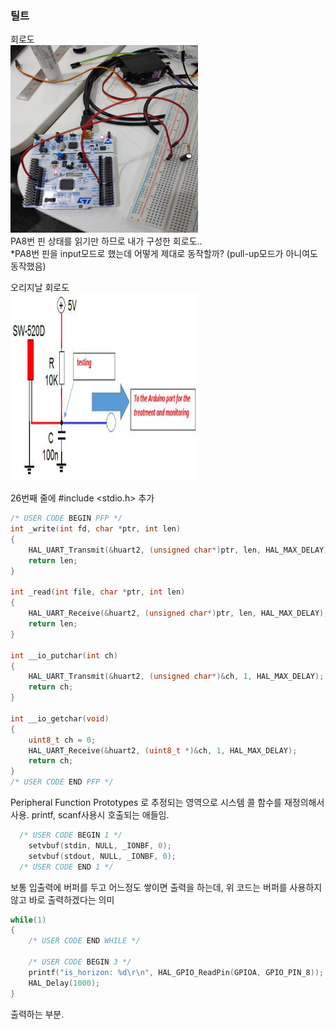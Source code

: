 ### 틸트

회로도<br>
<img src="./tilt.jpg" width=300px height=300px><br>
PA8번 핀 상태를 읽기만 하므로 내가 구성한 회로도..<br>
*PA8번 핀을 input모드로 했는데 어떻게 제대로 동작할까? (pull-up모드가 아니여도 동작했음)

오리지날 회로도<br>
<img src="./tilt_origin.png" width=300px height=300px>

26번째 줄에 #include <stdio.h> 추가
```c
/* USER CODE BEGIN PFP */
int _write(int fd, char *ptr, int len)
{
	HAL_UART_Transmit(&huart2, (unsigned char*)ptr, len, HAL_MAX_DELAY);
	return len;
}

int _read(int file, char *ptr, int len)
{
	HAL_UART_Receive(&huart2, (unsigned char*)ptr, len, HAL_MAX_DELAY);
	return len;
}

int __io_putchar(int ch)
{
	HAL_UART_Transmit(&huart2, (unsigned char*)&ch, 1, HAL_MAX_DELAY);
	return ch;
}

int __io_getchar(void)
{
	uint8_t ch = 0;
	HAL_UART_Receive(&huart2, (uint8_t *)&ch, 1, HAL_MAX_DELAY);
	return ch;
}
/* USER CODE END PFP */
```
Peripheral Function Prototypes 로 추정되는 영역으로 시스템 콜 함수를 재정의해서 사용.
printf, scanf사용시 호출되는 애들임.
```c
  /* USER CODE BEGIN 1 */
	setvbuf(stdin, NULL, _IONBF, 0);
	setvbuf(stdout, NULL, _IONBF, 0);
  /* USER CODE END 1 */
```
  보통 입출력에 버퍼를 두고 어느정도 쌓이면 출력을 하는데, 위 코드는 버퍼를 사용하지 않고 바로 출력하겠다는 의미
```c
while(1)
{
    /* USER CODE END WHILE */

    /* USER CODE BEGIN 3 */
	printf("is_horizon: %d\r\n", HAL_GPIO_ReadPin(GPIOA, GPIO_PIN_8));
    HAL_Delay(1000);
}
```
  출력하는 부분.
